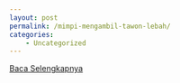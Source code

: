 ```yaml
---
layout: post
permalink: /mimpi-mengambil-tawon-lebah/
categories:
    - Uncategorized
---
```


[Baca Selengkapnya](/10)
